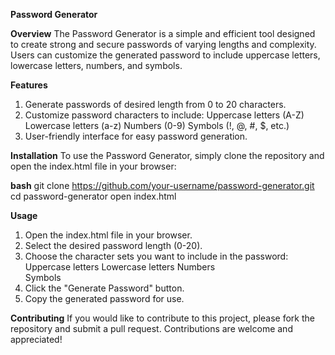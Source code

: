 **Password Generator**

**Overview**
The Password Generator is a simple and efficient tool designed to create strong and secure passwords of varying lengths and complexity. Users can customize the generated password to include uppercase letters, lowercase letters, numbers, and symbols.

**Features**
1. Generate passwords of desired length from 0 to 20 characters.
2. Customize password characters to include:
    Uppercase letters (A-Z)
    Lowercase letters (a-z)
    Numbers (0-9)
    Symbols (!, @, #, $, etc.)
4. User-friendly interface for easy password generation.

**Installation**
To use the Password Generator, simply clone the repository and open the index.html file in your browser:

**bash**
git clone https://github.com/your-username/password-generator.git
cd password-generator
open index.html

**Usage**
1. Open the index.html file in your browser.
2. Select the desired password length (0-20).
3. Choose the character sets you want to include in the password:
    Uppercase letters
    Lowercase letters
    Numbers  
    Symbols
4. Click the "Generate Password" button.
5. Copy the generated password for use.

**Contributing**
If you would like to contribute to this project, please fork the repository and submit a pull request. Contributions are welcome and appreciated!
